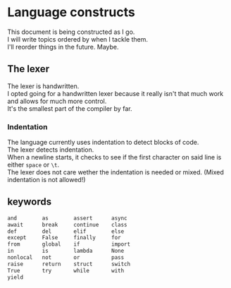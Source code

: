 # Language constructs

This document is being constructed as I go.  
I will write topics ordered by when I tackle them.  
I'll reorder things in the future. Maybe.  

## The lexer

The lexer is handwritten.  
I opted going for a handwritten lexer because it really isn't that much work and allows for much more control.  
It's the smallest part of the compiler by far.  

### Indentation

The language currently uses indentation to detect blocks of code.  
The lexer detects indentation.  
When a newline starts, it checks to see if the first character on said line is either `space` or `\t`.  
The lexer does not care wether the indentation is needed or mixed. (Mixed indentation is not allowed!)

## keywords

```txt
and        as        assert      async
await      break     continue    class
def        del       elif        else
except     False     finally     for
from       global    if          import
in         is        lambda      None
nonlocal   not       or          pass
raise      return    struct      switch
True       try       while       with
yield
```
